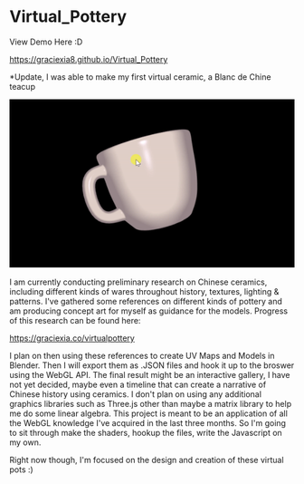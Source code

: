 # Virtual_Pottery
View Demo Here :D 

https://graciexia8.github.io/Virtual_Pottery

*Update, I was able to make my first virtual ceramic, a Blanc de Chine teacup 

![](gifs/blancDeChine.gif)

I am currently conducting preliminary research on Chinese ceramics, including different kinds of wares throughout history, textures, lighting & patterns. I've gathered some references on different kinds of pottery and am producing concept art for myself as guidance for the models. Progress of this research can be found here:

https://graciexia.co/virtualpottery

I plan on then using these references to create UV Maps and Models in Blender. Then I will export them as .JSON files and hook it up to the broswer using the WebGL API. The final result might be an interactive gallery, I have not yet decided, maybe even a timeline that can create a narrative of Chinese history using ceramics. I don't plan on using any additional graphics libraries such as Three.js other than maybe a matrix library to help me do some linear algebra. This project is meant to be an application of all the WebGL knowledge I've acquired in the last three months. So I'm going to sit through make the shaders, hookup the files, write the Javascript on my own.

Right now though, I'm focused on the design and creation of these virtual pots :)
